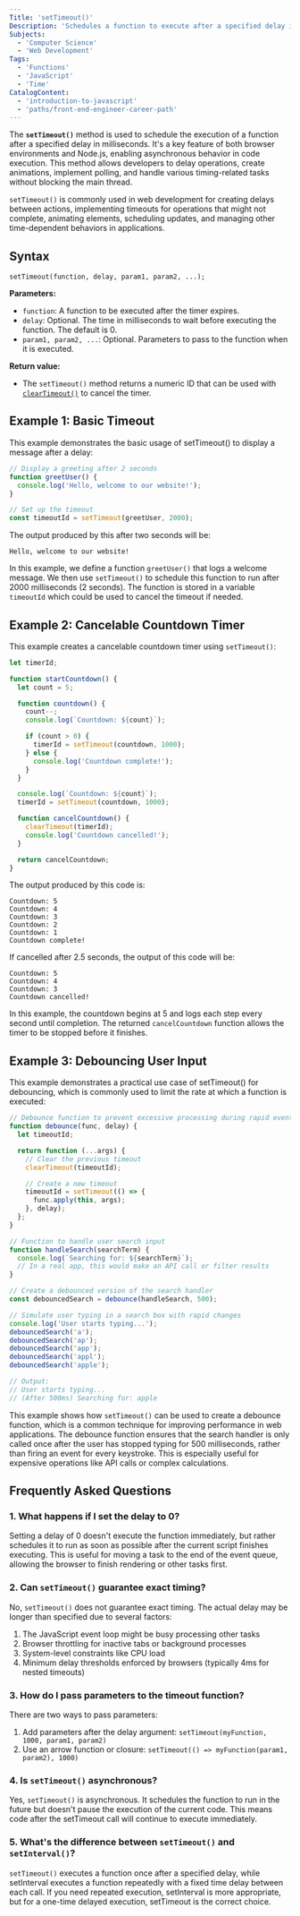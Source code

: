 ```yaml
---
Title: 'setTimeout()'
Description: 'Schedules a function to execute after a specified delay in milliseconds.'
Subjects:
  - 'Computer Science'
  - 'Web Development'
Tags:
  - 'Functions'
  - 'JavaScript'
  - 'Time'
CatalogContent:
  - 'introduction-to-javascript'
  - 'paths/front-end-engineer-career-path'
---
```


The **`setTimeout()`** method is used to schedule the execution of a function after a specified delay in milliseconds. It's a key feature of both browser environments and Node.js, enabling asynchronous behavior in code execution. This method allows developers to delay operations, create animations, implement polling, and handle various timing-related tasks without blocking the main thread.

`setTimeout()` is commonly used in web development for creating delays between actions, implementing timeouts for operations that might not complete, animating elements, scheduling updates, and managing other time-dependent behaviors in applications.

## Syntax

```pseudo
setTimeout(function, delay, param1, param2, ...);
```

**Parameters:**

- `function`: A function to be executed after the timer expires.
- `delay`: Optional. The time in milliseconds to wait before executing the function. The default is 0.
- `param1, param2, ...`: Optional. Parameters to pass to the function when it is executed.

**Return value:**

- The `setTimeout()` method returns a numeric ID that can be used with [`clearTimeout()`](https://www.codecademy.com/resources/docs/javascript/window/clearTimeout) to cancel the timer.

## Example 1: Basic Timeout

This example demonstrates the basic usage of setTimeout() to display a message after a delay:

```js
// Display a greeting after 2 seconds
function greetUser() {
  console.log('Hello, welcome to our website!');
}

// Set up the timeout
const timeoutId = setTimeout(greetUser, 2000);
```

The output produced by this after two seconds will be:

```shell
Hello, welcome to our website!
```

In this example, we define a function `greetUser()` that logs a welcome message. We then use `setTimeout()` to schedule this function to run after 2000 milliseconds (2 seconds). The function is stored in a variable `timeoutId` which could be used to cancel the timeout if needed.

## Example 2: Cancelable Countdown Timer

This example creates a cancelable countdown timer using `setTimeout()`:

```js
let timerId;

function startCountdown() {
  let count = 5;

  function countdown() {
    count--;
    console.log(`Countdown: ${count}`);

    if (count > 0) {
      timerId = setTimeout(countdown, 1000);
    } else {
      console.log('Countdown complete!');
    }
  }

  console.log(`Countdown: ${count}`);
  timerId = setTimeout(countdown, 1000);

  function cancelCountdown() {
    clearTimeout(timerId);
    console.log('Countdown cancelled!');
  }

  return cancelCountdown;
}
```

The output produced by this code is:

```shell
Countdown: 5
Countdown: 4
Countdown: 3
Countdown: 2
Countdown: 1
Countdown complete!
```

If cancelled after 2.5 seconds, the output of this code will be:

```shell
Countdown: 5
Countdown: 4
Countdown: 3
Countdown cancelled!
```

In this example, the countdown begins at 5 and logs each step every second until completion. The returned `cancelCountdown` function allows the timer to be stopped before it finishes.

## Example 3: Debouncing User Input

This example demonstrates a practical use case of setTimeout() for debouncing, which is commonly used to limit the rate at which a function is executed:

```js
// Debounce function to prevent excessive processing during rapid events
function debounce(func, delay) {
  let timeoutId;

  return function (...args) {
    // Clear the previous timeout
    clearTimeout(timeoutId);

    // Create a new timeout
    timeoutId = setTimeout(() => {
      func.apply(this, args);
    }, delay);
  };
}

// Function to handle user search input
function handleSearch(searchTerm) {
  console.log(`Searching for: ${searchTerm}`);
  // In a real app, this would make an API call or filter results
}

// Create a debounced version of the search handler
const debouncedSearch = debounce(handleSearch, 500);

// Simulate user typing in a search box with rapid changes
console.log('User starts typing...');
debouncedSearch('a');
debouncedSearch('ap');
debouncedSearch('app');
debouncedSearch('appl');
debouncedSearch('apple');

// Output:
// User starts typing...
// (After 500ms) Searching for: apple
```

This example shows how `setTimeout()` can be used to create a debounce function, which is a common technique for improving performance in web applications. The debounce function ensures that the search handler is only called once after the user has stopped typing for 500 milliseconds, rather than firing an event for every keystroke. This is especially useful for expensive operations like API calls or complex calculations.

## Frequently Asked Questions

### 1. What happens if I set the delay to 0?

Setting a delay of 0 doesn't execute the function immediately, but rather schedules it to run as soon as possible after the current script finishes executing. This is useful for moving a task to the end of the event queue, allowing the browser to finish rendering or other tasks first.

### 2. Can `setTimeout()` guarantee exact timing?

No, `setTimeout()` does not guarantee exact timing. The actual delay may be longer than specified due to several factors:

1. The JavaScript event loop might be busy processing other tasks
2. Browser throttling for inactive tabs or background processes
3. System-level constraints like CPU load
4. Minimum delay thresholds enforced by browsers (typically 4ms for nested timeouts)

### 3. How do I pass parameters to the timeout function?

There are two ways to pass parameters:

1. Add parameters after the delay argument: `setTimeout(myFunction, 1000, param1, param2)`
2. Use an arrow function or closure: `setTimeout(() => myFunction(param1, param2), 1000)`

### 4. Is `setTimeout()` asynchronous?

Yes, `setTimeout()` is asynchronous. It schedules the function to run in the future but doesn't pause the execution of the current code. This means code after the setTimeout call will continue to execute immediately.

### 5. What's the difference between `setTimeout()` and `setInterval()`?

`setTimeout()` executes a function once after a specified delay, while setInterval executes a function repeatedly with a fixed time delay between each call. If you need repeated execution, setInterval is more appropriate, but for a one-time delayed execution, setTimeout is the correct choice.
